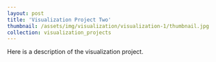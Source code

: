 ```yaml
---
layout: post
title: 'Visualization Project Two'
thumbnail: /assets/img/visualization/visualization-1/thumbnail.jpg
collection: visualization_projects
---
```

Here is a description of the visualization project.
